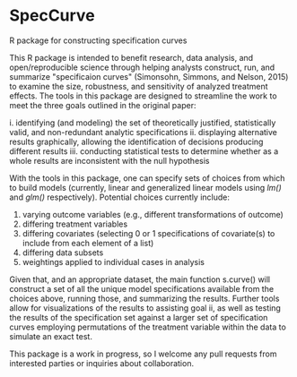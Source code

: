 # SpecCurve
R package for constructing specification curves


This R package is intended to benefit research, data analysis, and open/reproducible science through helping analysts construct, run, and summarize "specificaion curves" (Simonsohn, Simmons, and Nelson, 2015) to examine the size, robustness, and sensitivity of analyzed treatment effects.   The tools in this package are designed to streamline the work to meet the three goals outlined in the original paper: 

i. identifying (and modeling) the set of theoretically justified, statistically valid, and non-redundant analytic specifications
ii. displaying alternative results graphically, allowing the identification of decisions producing different results
iii. conducting statistical tests to determine whether as a whole results are inconsistent with the null hypothesis

With the tools in this package, one can specify sets of choices from which to build models (currently, linear and generalized linear models using *lm()* and *glm()* respectively).  Potential choices currently include:

1. varying outcome variables (e.g., different transformations of outcome)
2. differing treatment variables
3. differing covariates (selecting 0 or 1 specifications of covariate(s) to include from each element of a list)
4. differing data subsets
5. weightings applied to individual cases in analysis

Given that, and an appropriate dataset, the main function s.curve() will construct a set of all the unique model specifications available from the choices above, running those, and summarizing the results.  Further tools allow for visualizations of the results to assisting goal ii, as well as testing the results of the specification set against a larger set of specification curves employing permutations of the treatment variable within the data to simulate an exact test.

This package is a work in progress, so I welcome any pull requests from interested parties or inquiries about collaboration.
